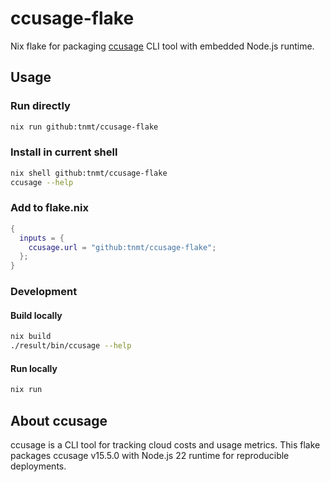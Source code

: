 # ccusage-flake

Nix flake for packaging [ccusage](https://www.npmjs.com/package/ccusage) CLI tool with embedded Node.js runtime.

## Usage

### Run directly
```bash
nix run github:tnmt/ccusage-flake
```

### Install in current shell
```bash
nix shell github:tnmt/ccusage-flake
ccusage --help
```

### Add to flake.nix
```nix
{
  inputs = {
    ccusage.url = "github:tnmt/ccusage-flake";
  };
}
```

### Development

#### Build locally
```bash
nix build
./result/bin/ccusage --help
```

#### Run locally
```bash
nix run
```

## About ccusage

ccusage is a CLI tool for tracking cloud costs and usage metrics. This flake packages ccusage v15.5.0 with Node.js 22 runtime for reproducible deployments.